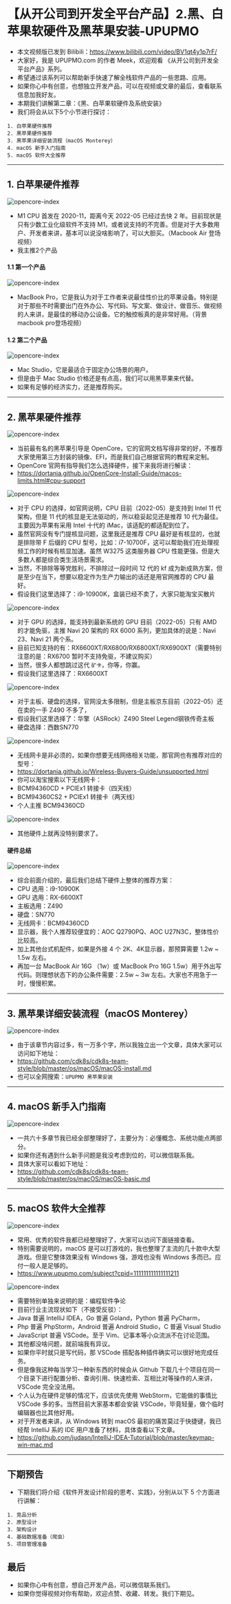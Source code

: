 
# 【从开公司到开发全平台产品】2.黑、白苹果软硬件及黑苹果安装-UPUPMO


- 本文视频版已发到 Bilibili：<https://www.bilibili.com/video/BV1qt4y1p7rF/>
- 大家好，我是 UPUPMO.com 的作者 Meek，欢迎观看 《从开公司到开发全平台产品》系列。
- 希望通过该系列可以帮助新手快速了解全栈软件产品的一些思路、应用。
- 如果你心中有创意，也想独立开发产品，可以在视频或文章的最后，查看联系信息加我好友。
- 本期我们讲解第二章：《黑、白苹果软硬件及系统安装》
- 我们将会从以下5个小节进行探讨：

```
1. 白苹果硬件推荐
2. 黑苹果硬件推荐
3. 黑苹果详细安装流程（macOS Monterey）
4. macOS 新手入门指南
5. macOS 软件大全推荐
```

-------------------------------------------------------------------


## 1. 白苹果硬件推荐

![opencore-index](https://cdn.uptmr.com/upupmo-article/mac/2-macos/m1-cpu.png)


- M1 CPU 首发在 2020-11，距离今天 2022-05 已经过去快 2 年。目前现状是只有少数工业化级软件不支持 M1，或者说支持的不完善。但是对于大多数用户、开发者来讲，基本可以说没啥影响了，可以大胆买。（Macbook Air 登场视频）
- 我主推2个产品

#### 1.1 第一个产品


![opencore-index](https://cdn.uptmr.com/upupmo-article/mac/2-macos/macbook-pro.png)

- MacBook Pro，它是我认为对于工作者来说最佳性价比的苹果设备。特别是对于那些不时需要出门在外办公、写代码、写文案、做设计、做音乐、做视频的人来讲，是最佳的移动办公设备。它的触控板真的是非常好用。（背景macbook pro登场视频）

#### 1.2 第二个产品


![opencore-index](https://cdn.uptmr.com/upupmo-article/mac/2-macos/mac-studio.png)

- Mac Studio，它是最适合于固定办公场景的用户。
- 但是由于 Mac Studio 价格还是有点高，我们可以用黑苹果来代替。
- 如果有足够的经济实力，还是推荐购买。

-------------------------------------------------------------------


## 2. 黑苹果硬件推荐


![opencore-index](https://cdn.uptmr.com/upupmo-article/mac/2-macos/opencore-index.png)

- 当前最有名的黑苹果引导是 OpenCore，它的官网文档写得非常的好，不推荐大家使用第三方封装的镜像、EFI，而是我们自己根据官网的教程来定制。
- OpenCore 官网有指导我们怎么选择硬件，接下来我将进行解读：
- <https://dortania.github.io/OpenCore-Install-Guide/macos-limits.html#cpu-support>

![opencore-index](https://cdn.uptmr.com/upupmo-article/mac/2-macos/opencore-cpu.png)

- 对于 CPU 的选择，如官网说明，CPU 目前（2022-05）是支持到 Intel 11 代架构，但是 11 代的核显是无法驱动的，所以稳妥起见还是推荐 10 代为最佳。主要因为苹果有采用 Intel 十代的 iMac，该适配的都适配到位了。
- 虽然官网没有专门提核显问题，这里我还是推荐 CPU 最好是有核显的，也就是排除带 F 后缀的 CPU 型号，比如：i7-10700F，这可以帮助我们在处理视频工作的时候有核显加速。虽然 W3275 这类服务器 CPU 性能更强，但是大多数人都是综合类生活场景需求。
- 当然，不排除等等党胜利，不排除过一段时间 12 代的 kf 成为新成熟方案，但是至少在当下，想要以稳定作为生产力输出的话还是用官网推荐的 CPU 最好。
- 假设我们这里选择了：i9-10900K，盒装已经不卖了，大家只能淘宝买散片

![opencore-index](https://cdn.uptmr.com/upupmo-article/mac/2-macos/opencore-gpu.png)

- 对于 GPU 的选择，能支持到最新系统的 GPU 目前（2022-05）只有 AMD 的才能免驱，主推 Navi 20 架构的 RX 6000 系列，更加具体的说是：Navi 23、Navi 21 两个系。
- 目前已知支持的有：RX6600XT/RX6800/RX6800XT/RX6900XT（需要特别注意的是：RX6700 暂时不支持免驱，不建议购买）
- 当然，很多人都想跳过这代 `矿卡`，你等，你赢。
- 假设我们这里选择了：RX6600XT

![opencore-index](https://cdn.uptmr.com/upupmo-article/mac/2-macos/opencore-motherboard.png)

- 对于主板、硬盘的选择，官网没太多限制，但是主板京东目前（2022-05）还在卖的一手 Z490 不多了，
- 假设我们这里选择了：华擎（ASRock）Z490 Steel Legend钢铁传奇主板
- 硬盘选择：西数SN770

![opencore-index](https://cdn.uptmr.com/upupmo-article/mac/2-macos/opencore-wifi.png)


- 无线网卡是非必须的，如果你想要无线网络相关功能，那官网也有推荐对应的型号：
- <https://dortania.github.io/Wireless-Buyers-Guide/unsupported.html>
- 你可以淘宝搜索以下无线网卡：
- BCM94360CD + PCIEx1 转接卡（四天线）
- BCM94360CS2 + PCIEx1 转接卡（两天线）
- 个人主推 BCM94360CD

![opencore-index](https://cdn.uptmr.com/upupmo-article/mac/2-macos/opencore-other.png)

- 其他硬件上就再没特别要求了。

#### 硬件总结

![opencore-index](https://cdn.uptmr.com/upupmo-article/mac/2-macos/macos-hardware.png)

- 综合前面介绍的，最后我们总结下硬件上整体的推荐方案：
- CPU 选用：i9-10900K
- GPU 选用：RX-6600XT
- 主板选用：Z490
- 硬盘：SN770
- 无线网卡：BCM94360CD
- 显示器，我个人推荐较便宜的：AOC Q2790PQ、AOC U27N3C，整体性价比较高。
- 加上其他台式机配件，如果是外接 4 个 2K、4K显示器，那预算需要 1.2w ~ 1.5w 左右。
- 再加一台 MacBook Air 16G （1w）或 MacBook Pro 16G 1.5w）用于外出写代码。则理想状态下的办公条件需要：2.5w ~ 3w 左右。大家也不用急于一时，慢慢积累。



-------------------------------------------------------------------


## 3. 黑苹果详细安装流程（macOS Monterey）


![opencore-index](https://cdn.uptmr.com/upupmo-article/mac/2-macos/macos-install-opencore.png)


- 由于该章节内容过多，有一万多个字，所以我独立出一个文章，具体大家可以访问如下地址：
- <https://github.com/cdk8s/cdk8s-team-style/blob/master/os/macOS/macOS-install.md>
- 也可以全网搜索：`UPUPMO 黑苹果安装`


-------------------------------------------------------------------


## 4. macOS 新手入门指南

![opencore-index](https://cdn.uptmr.com/upupmo-article/mac/2-macos/macos-basic.png)


- 一共六十多章节我已经全部整理好了，主要分为：必懂概念、系统功能点两部分。
- 如果你还有遇到什么新手问题是我没考虑到位的，可以微信联系我。
- 具体大家可以看如下地址：
- <https://github.com/cdk8s/cdk8s-team-style/blob/master/os/macOS/macOS-basic.md>

-------------------------------------------------------------------


## 5. macOS 软件大全推荐


![opencore-index](https://cdn.uptmr.com/upupmo-article/mac/2-macos/macos-game.png)


- 常用、优秀的软件我都已经整理好了，大家可以访问下面链接查看。
- 特别需要说明的，macOS 是可以打游戏的，我也整理了主流的几十款中大型游戏。但是它整体效果没有 Windows 强，游戏也没有 Windows 多而已。应付一般人是足够的。
- <https://www.upupmo.com/subject?cpid=111111111111111211>


![opencore-index](https://cdn.uptmr.com/upupmo-article/mac/2-macos/macos-dev-software.png)


- 需要特别单独来说明的是：编程软件争论
- 目前行业主流现状如下（不接受反驳）：
- Java 普遍 IntelliJ IDEA，Go 普遍 Goland，Python 普遍 PyCharm，
- Php 普遍 PhpStorm，Android 普遍 Android Studio，C 普遍 Visual Studio
- JavaScript 普遍 VSCode。至于 Vim、记事本等小众流派不在讨论范围。
- 其他都没啥问题，就前端我有异议。
- 如果你平时就只是写代码，那 VSCode 搭配各种插件确实可以很好地完成任务。
- 但是像我这种每当学习一种新东西的时候会从 Github 下载几十个项目在同一个目录下进行配置分析、查询引用、快速检索、互相比对等操作的人来讲，VSCode 完全没法用。
- 个人认为在硬件足够的情况下，应该优先使用 WebStorm，它能做的事情比 VSCode 多的多。当然目前大家基本都会安装 VSCode，毕竟轻量，做个临时编辑器也比其他好用。
- 对于开发者来讲，从 Windows 转到 macOS 最初的痛苦莫过于快捷键，我已经帮 IntelliJ 系的 IDE 用户准备了材料，具体查看以下文章。
- <https://github.com/judasn/IntelliJ-IDEA-Tutorial/blob/master/keymap-win-mac.md>

-------------------------------------------------------------------


## 下期预告

- 下期我们将介绍《软件开发设计阶段的思考、实践》，分别从以下 5 个方面进行讲解：

```
1. 竞品分析
2. 原型设计
3. 架构设计
4. 基础数据准备（爬虫）
5. 项目管理准备
```

## 最后

- 如果你心中有创意，想自己开发产品，可以微信联系我们。
- 如果你觉得视频对你有帮助，欢迎点赞、收藏、转发。我们下期见。











